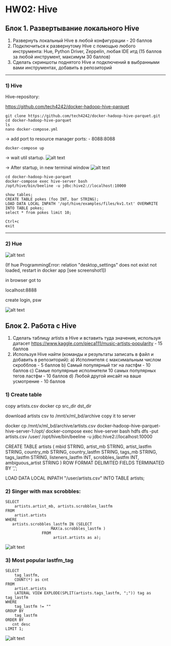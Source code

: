 # HW02: Hive


## Блок 1. Развертывание локального Hive

1) Развернуть локальный Hive в любой конфигурации - 20 баллов
2) Подключиться к развернутому Hive с помощью любого инструмента: Hue, Python
Driver, Zeppelin, любая IDE итд (15 баллов за любой инструмент, максимум 30
баллов)
3) Сделать скриншоты поднятого Hive и подключений в выбранными вами
инструментах, добавить в репозиторий

-----------------------------------------
### 1) Hive

Hive-repository:

https://github.com/tech4242/docker-hadoop-hive-parquet


```
git clone https://github.com/tech4242/docker-hadoop-hive-parquet.git
cd docker-hadoop-hive-parquet
ls
nano docker-compose.yml
```

-> add port to resource manager
    ports:
      - 8088:8088

```docker-compose up```

-> wait util startup.
![alt text](01_containers_run.png)

-> After startup, in new terminal window
![alt text](02_hive_command_console.png)

```
cd docker-hadoop-hive-parquet
docker-compose exec hive-server bash
/opt/hive/bin/beeline -u jdbc:hive2://localhost:10000
```

```
show tables;
CREATE TABLE pokes (foo INT, bar STRING);
LOAD DATA LOCAL INPATH '/opt/hive/examples/files/kv1.txt' OVERWRITE INTO TABLE pokes;
select * from pokes limit 10;
```

```
Ctrl+c
exit
```
----------------------------------------------

### 2) Hue

![alt text](03_hue_loaded.png)

(If 
hue ProgrammingError: relation "desktop_settings" does not exist
not loaded, restart in docker app [see screenshot1])

in browser got to

localhost:8888

create login, psw

![alt text](04_hue_browser.png)

## Блок 2. Работа с Hive

1) Сделать таблицу artists в Hive и вставить туда значения, используя датасет
https://www.kaggle.com/pieca111/music-artists-popularity - 15 баллов
2) Используя Hive найти (команды и результаты записать в файл и добавить в
репозиторий):
a) Исполнителя с максимальным числом скробблов - 5 баллов
b) Самый популярный тэг на ластфм - 10 баллов
c) Самые популярные исполнители 10 самых популярных тегов ластфм - 10
баллов
d) Любой другой инсайт на ваше усмотрение - 10 баллов


### 1) Create table

copy artists.csv
docker cp src_dir dst_dir


download artists csv to /mnt/x/ml_bd/archive
copy it to server

docker cp /mnt/x/ml_bd/archive/artists.csv docker-hadoop-hive-parquet-hive-server-1:/opt/
docker-compose exec hive-server bash
hdfs dfs -put artists.csv /user/
/opt/hive/bin/beeline -u jdbc:hive2://localhost:10000

CREATE TABLE artists (
mbid STRING,
artist_mb STRING,
artist_lastfm STRING,
country_mb STRING,
country_lastfm STRING,
tags_mb STRING,
tags_lastfm STRING,
listeners_lastfm INT,
scrobbles_lastfm INT,
ambiguous_artist STRING
)
ROW FORMAT DELIMITED
FIELDS TERMINATED BY ',';

LOAD DATA LOCAL INPATH "/user/artists.csv" INTO TABLE artists;

### 2) Singer with max scrobbles:

```
SELECT 
    artists.artist_mb, artists.scrobbles_lastfm 
FROM 
    artist.artists
WHERE
   artists.scrobbles_lastfm IN (SELECT 
                    MAX(a.scrobbles_lastfm ) 
                FROM 
                     artist.artists as a);
```

![alt text](05_sql_max_scrobbles.png)

### 3)  Most popular lastfm_tag

```
SELECT
    tag_lastfm,
    COUNT(*) as cnt
FROM
    artist.artists 
    LATERAL VIEW EXPLODE(SPLIT(artists.tags_lastfm, ";")) tag as tag_lastfm
WHERE
    tag_lastfm != ""
GROUP BY
    tag_lastfm
ORDER BY
   cnt desc
LIMIT 1;
```
![alt text](06_sql_popular_tag.png)
